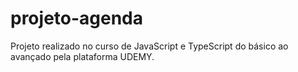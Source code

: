 # projeto-agenda
Projeto realizado no curso de JavaScript e TypeScript do básico ao avançado pela plataforma UDEMY.
